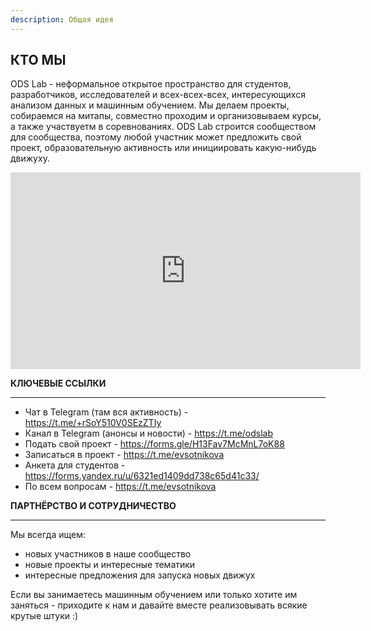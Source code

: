 ```yaml
---
description: Общая идея
---
```


**КТО МЫ**
---

ODS Lab - неформальное открытое пространство для студентов, разработчиков, исследователей и всех-всех-всех, интересующихся анализом данных и машинным обучением. Мы делаем проекты, собираемся на митапы, совместно проходим и организовываем курсы, а также участвуетм в соревнованиях. ODS Lab строится сообществом для сообщества, поэтому любой участник может предложить свой проект, образовательную активность или инициировать какую-нибудь движуху. 

<iframe width="560" height="315" src="https://www.youtube.com/embed/scdLkKPKOdI" title="YouTube video player" frameborder="0" allow="accelerometer; autoplay; clipboard-write; encrypted-media; gyroscope; picture-in-picture" allowfullscreen></iframe>

**КЛЮЧЕВЫЕ ССЫЛКИ**

---

- Чат в Telegram (там вся активность) - https://t.me/+rSoY510V0SEzZTIy
- Канал в Telegram (анонсы и новости) - https://t.me/odslab
- Подать свой проект - https://forms.gle/H13Fav7McMnL7oK88
- Записаться в проект - https://t.me/evsotnikova
- Анкета для студентов - https://forms.yandex.ru/u/6321ed1409dd738c65d41c33/ 
- По всем вопросам - https://t.me/evsotnikova


**ПАРТНЁРСТВО И СОТРУДНИЧЕСТВО**

---

Мы всегда ищем:
- новых участников в наше сообщество 
- новые проекты и интересные тематики
- интересные предложения для запуска новых движух

Если вы занимаетесь машинным обучением или только хотите им заняться - приходите к нам и давайте вместе реализовывать всякие крутые штуки :)
